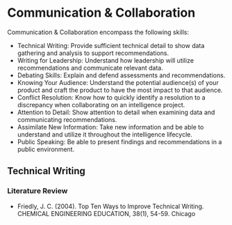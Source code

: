 # Communication & Collaboration

Communication & Collaboration encompass the following skills:
- Technical Writing: Provide sufficient technical detail to show data gathering and analysis to support recommendations.
- Writing for Leadership: Understand how leadership will utilize recommendations and communicate relevant data.
- Debating Skills: Explain and defend assessments and recommendations.
- Knowing Your Audience: Understand the potential audience(s) of your product and craft the product to have the most impact to that audience.
- Conflict Resolution: Know how to quickly identify a resolution to a discrepancy when collaborating on an intelligence project.
- Attention to Detail: Show attention to detail when examining data and communicating recommendations.
- Assimilate New Information: Take new information and be able to understand and utilize it throughout the intelligence lifecycle.
- Public Speaking: Be able to present findings and recommendations in a public environment.


## Technical Writing

### Literature Review

- Friedly, J. C. (2004). Top Ten Ways to Improve Technical Writing. CHEMICAL ENGINEERING EDUCATION, 38(1), 54-59. Chicago	

